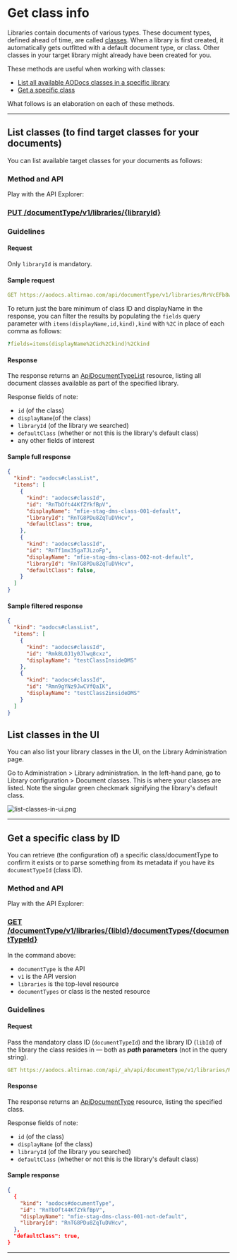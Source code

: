# Get class info

Libraries contain documents of various types. These document types, defined ahead of time, are called [classes](https://support.aodocs.com/hc/en-us/articles/205655634). When a library is first created, it automatically gets outfitted with a default document type, or class. Other classes in your target library might already have been created for you.

These methods are useful when working with classes:

*   [List all available AODocs classes in a specific library](/docs/aodocs-staging.altirnao.com/1/routes/documentType/v1/libraries/%7BlibraryId%7D/get)
*   [Get a specific class](/docs/aodocs-staging.altirnao.com/1/routes/documentType/v1/libraries/%7BlibId%7D/documentTypes/%7BdocumentTypeId%7D/get)

What follows is an elaboration on each of these methods.

---


## List classes (to find target classes for your documents)

You can list available target classes for your documents as follows:


### Method and API

Play with the API Explorer:

### [PUT /documentType/v1/libraries/{libraryId}](/docs/aodocs-staging.altirnao.com/1/routes/documentType/v1/libraries/%7BlibraryId%7D/get)


### Guidelines


#### Request

Only `libraryId` is mandatory.


#### Sample request


```yaml
GET https://aodocs.altirnao.com/api/documentType/v1/libraries/RrVcEFb8wtDeNAnlmNN
```


To return just the bare minimum of class ID and displayName in the response, you can filter the results by populating the `fields` query parameter with `items(displayName,id,kind),kind` with `%2C` in place of each comma as follows:


```yaml
?fields=items(displayName%2Cid%2Ckind)%2Ckind
```


#### Response

The response returns an [ApiDocumentTypeList](https://api.aodocs-staging.com/docs/aodocs-staging.altirnao.com/1/types/ApiDocumentTypeList) resource, listing all document classes available as part of the specified library.

Response fields of note:



*   `id` (of the class)
*   `displayName`(of the class)
*   `libraryId` (of the library we searched)
*   `defaultClass` (whether or not this is the library's default class)
*   any other fields of interest


#### Sample full response


```json
{
  "kind": "aodocs#classList",
  "items": [
    {
      "kind": "aodocs#classId",
      "id": "RnTbOft44KfZYkfBpV",
      "displayName": "mfie-stag-dms-class-001-default",
      "libraryId": "RnTG8PDu8ZqTuDVHcv",
      "defaultClass": true,
    },
    {
      "kind": "aodocs#classId",
      "id": "RnTf1mx35gaTJLzoFp",
      "displayName": "mfie-stag-dms-class-002-not-default",
      "libraryId": "RnTG8PDu8ZqTuDVHcv",
      "defaultClass": false,
    }
  ]
}
```



#### Sample filtered response


```json
{
  "kind": "aodocs#classList",
  "items": [
    {
      "kind": "aodocs#classId",
      "id": "Rmk8LOJ1y0Jlwq8cxz",
      "displayName": "testClassInsideDMS"
    },
    {
      "kind": "aodocs#classId",
      "id": "Rmn9gYNz9JwCVfQaIK",
      "displayName": "testClass2insideDMS"
    }
  ]
}
```



## List classes in the UI

You can also list your library classes in the UI, on the Library Administration page.

Go to Administration > Library administration. In the left-hand pane, go to Library configuration > Document classes. This is where your classes are listed. Note the singular green checkmark signifying the library's default class.

![list-classes-in-ui.png](/img/list-classes-in-ui.png)

---

## Get a specific class by ID

You can retrieve (the configuration of) a specific class/documentType to confirm it exists or to parse something from its metadata if you have its `documentTypeId` (class ID).

### Method and API

Play with the API Explorer:

### [GET /documentType/v1/libraries/{libId}/documentTypes/{documentTypeId}](/docs/aodocs-staging.altirnao.com/1/routes/documentType/v1/libraries/%7BlibId%7D/documentTypes/%7BdocumentTypeId%7D/get)

In the command above:

*   `documentType` is the API
*   `v1` is the API version
*   `libraries` is the top-level resource
*   `documentTypes` or class is the nested resource

### Guidelines

#### Request

Pass the mandatory class ID (`documentTypeId`) and the library ID (`libId`) of the library the class resides in — both as **_path_ parameters** (not in the query string).


```yaml
GET https://aodocs.altirnao.com/api/_ah/api/documentType/v1/libraries/Rs4xtue86axGNklquDP/documentTypes/Rs4xuIg86e45fvAsn9L
```

#### Response

The response returns an [ApiDocumentType](/docs/aodocs-staging.altirnao.com/1/types/ApiDocumentType) resource, listing the specified class.

Response fields of note:

*   `id` (of the class)
*   `displayName` (of the class)
*   `libraryId` (of the library you searched)
*   `defaultClass` (whether or not this is the library's default class)


#### Sample response


```json
{
  {
    "kind": "aodocs#documentType",
    "id": "RnTbOft44KfZYkfBpV",
    "displayName": "mfie-stag-dms-class-001-not-default",
    "libraryId": "RnTG8PDu8ZqTuDVHcv",
  },
  "defaultClass": true,
}
```

---
